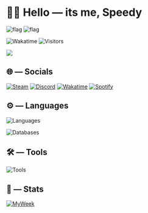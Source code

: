 # 👋🏻 Hello — its me, Speedy
<p>
	<img src="https://flagcdn.com/32x24/ca.png" alt='flag'/>
	<img src="https://flagcdn.com/32x24/de.png" alt='flag'/>
</p>
<p>
	<img alt="Wakatime" src="https://wakatime.com/badge/user/efa2997d-cc97-41fb-bb76-50495c88d0a6.svg"/>
	<img alt="Visitors" src="https://visitor-badge.laobi.icu/badge?page_id=speedcup"/>
</p>
<p>
	<img src="https://speedcup.dev/assets/images/yum.gif"/>
</p>

## 🌐 — Socials
[![Steam](https://upload.wikimedia.org/wikipedia/commons/thumb/8/83/Steam_icon_logo.svg/32px-Steam_icon_logo.svg.png)](https://steamcommunity.com/id/speedcup/)
[![Discord](https://skillicons.dev/icons?i=discord)](https://discord.com/users/406420078549270539/)
[![Wakatime](https://github.com/Speedcup/Speedcup/assets/39856260/e16e8d5e-4f6f-4cf6-a30c-cf035db2dfac)](https://wakatime.com/@Speedcup)
[![Spotify](https://github.com/Speedcup/Speedcup/assets/39856260/55bae240-734d-4a1a-bce6-3db683ef882f)](https://open.spotify.com/user/wm4r1vw84mm7lme64otrwu4ps)

## ⚙️ — Languages
<!-- ![Languages](https://skillicons.dev/icons?i=swift,rust,c,cpp,py,html,css,php,js,ts,lua,bash,pkl) -->
![Languages](https://go-skill-icons.vercel.app/api/icons?i=swift,rust,c,cpp,py,html,css,php,js,ts,lua,bash,pkl&theme=dark)
<br/>
<!-- ![Databases](https://skillicons.dev/icons?i=sqlite,mysql,postgres,cassandra) -->
![Databases](https://go-skill-icons.vercel.app/api/icons?i=sqlite,mysql,postgres,cassandra&theme=dark)

## 🛠️ — Tools
<!-- ![Tools](https://skillicons.dev/icons?i=apple,windows,linux,unreal,visualstudio,vscode,pycharm,idea,webstorm,phpstorm,postman) -->
![Tools](https://go-skill-icons.vercel.app/api/icons?i=apple,windows,linux,unreal,xcode,visualstudio,vscode,pycharm,idea,webstorm,phpstorm,postman&theme=dark)

## 📔 — Stats

<p align="leading">
	<a href="https://wakatime.com/@Speedcup" target="_blank">
	<img alt="MyWeek" src="https://github-readme-stats.vercel.app/api/top-langs/?username=speedcup&layout=compact&theme=dark&custom_title=Most%20Used%20Languages%20(Only%20Public%20Repositories)&card_width=495"/>
	</a>
</p>

